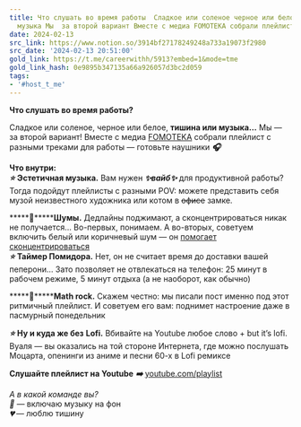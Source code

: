 ```yaml
---
title: Что слушать во время работы  Сладкое или соленое черное или белое тишина или
  музыка Мы  за второй вариант Вместе с медиа FOMOTEKA собрали плейлист с р
date: 2024-02-13
src_link: https://www.notion.so/3914bf27178249248a733a19073f2980
src_date: '2024-02-13 20:51:00'
gold_link: https://t.me/careerwithh/5913?embed=1&mode=tme
gold_link_hash: 0e9895b347135a66a926057d3bc2d059
tags:
- '#host_t_me'
---
```


**Что слушать во время работы?**  
  
Сладкое или соленое, черное или белое, **тишина или музыка…** Мы — за второй вариант! Вместе с медиа [FOMOTEKA](https://t.me/+4KHzWVe_NnNiNTli) собрали плейлист с разными треками для работы — готовьте наушники ***🎧***  
  
**Что внутри:**  
*****⭐***** **Эстетичная музыка.** Вам нужен ***✨***вайб***✨*** для продуктивной работы? Тогда подойдут плейлисты с разными POV: можете представить себя музой неизвестного художника или котом в ~~офисе~~ замке.   
  
*****🚩*******Шумы.** Дедлайны поджимают, а сконцентрироваться никак не получается… Во-первых, понимаем. А во-вторых, советуем включить белый или коричневый шум — он [помогает сконцентрироваться](https://www.researchgate.net/publication/269381683_Effects_of_noise_upon_introverts_and_extroverts)  
*****⭐***** **Таймер Помидора.** Нет, он не считает время до доставки вашей пеперони… Зато позволяет не отвлекаться на телефон: 25 минут в рабочем режиме, 5 минут отдыха (а не наоборот, как обычно)  
  
*****🚩*******Math rock.** Скажем честно: мы писали пост именно под этот ритмичный плейлист. И советуем его вам: поднимет настроение даже в пасмурный понедельник   
  
*****⭐***** **Ну и куда же без** **Lofi.** Вбивайте на Youtube любое слово + but it’s lofi. Вуаля — вы оказались на той стороне Интернета, где можно послушать Моцарта, опенинги из аниме и песни 60-х в Lofi ремиксе  
  
**Слушайте плейлист на Youtube** ***➡️*** [youtube.com/playlist](https://www.youtube.com/playlist?list=PLfAbndPOs71dTicnXXBPMuzgjsbaLtTm1)  
  
*А в какой команде вы?*   
***💙*** — включаю музыку на фон  
***💔*** — люблю тишину